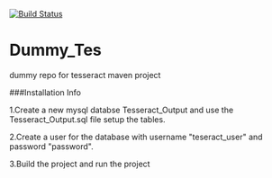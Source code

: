 [![Build Status](https://magnum.travis-ci.com/0xkasun/Dummy_Tes.svg?token=ehAh5DTdVsfUxpYMTuHr&branch=master)](https://magnum.travis-ci.com/0xkasun/Dummy_Tes)


# Dummy_Tes
dummy repo for tesseract maven project


###Installation Info

1.Create a new mysql databse Tesseract_Output and use the Tesseract_Output.sql file setup the tables.

2.Create a user for the database with username "teseract_user" and password "password".

3.Build the project and run the project 

